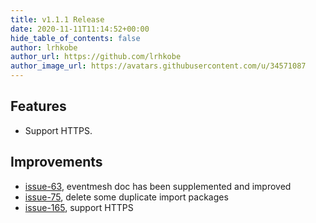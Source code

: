 ```yaml
---
title: v1.1.1 Release
date: 2020-11-11T11:14:52+00:00
hide_table_of_contents: false
author: lrhkobe
author_url: https://github.com/lrhkobe
author_image_url: https://avatars.githubusercontent.com/u/34571087
---
```


## Features

- Support HTTPS.

## Improvements

- [issue-63](https://github.com/WeBankFinTech/EventMesh/issues/63), eventmesh doc has been supplemented and improved
- [issue-75](https://github.com/WeBankFinTech/EventMesh/issues/75), delete some duplicate import packages
- [issue-165](https://github.com/WeBankFinTech/EventMesh/issues/165), support HTTPS
